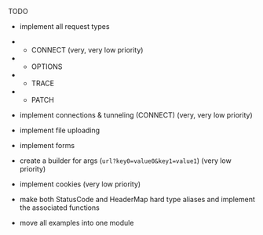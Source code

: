 TODO
- implement all request types
- - CONNECT (very, very low priority)
- - OPTIONS
- - TRACE
- - PATCH
- implement connections & tunneling (CONNECT) (very, very low priority)
- implement file uploading
- implement forms
- create a builder for args (`url?key0=value0&key1=value1`) (very low priority)
- implement cookies (very low priority)
- make both StatusCode and HeaderMap hard type aliases and implement the associated functions

- move all examples into one module
